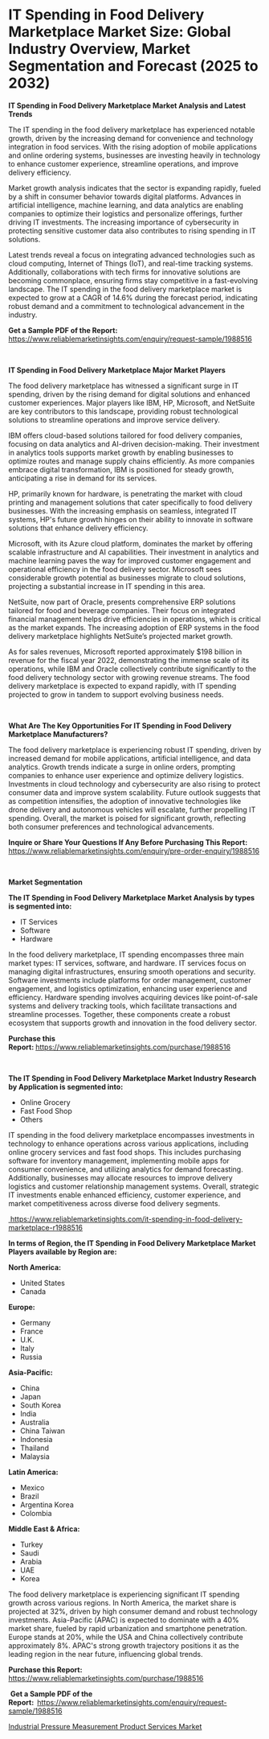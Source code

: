 <p><h1>IT Spending in Food Delivery Marketplace Market Size: Global Industry Overview, Market Segmentation and Forecast (2025 to 2032)</h1></p><p><strong>IT Spending in Food Delivery Marketplace Market Analysis and Latest Trends</strong></p>
<p><p>The IT spending in the food delivery marketplace has experienced notable growth, driven by the increasing demand for convenience and technology integration in food services. With the rising adoption of mobile applications and online ordering systems, businesses are investing heavily in technology to enhance customer experience, streamline operations, and improve delivery efficiency.</p><p>Market growth analysis indicates that the sector is expanding rapidly, fueled by a shift in consumer behavior towards digital platforms. Advances in artificial intelligence, machine learning, and data analytics are enabling companies to optimize their logistics and personalize offerings, further driving IT investments. The increasing importance of cybersecurity in protecting sensitive customer data also contributes to rising spending in IT solutions.</p><p>Latest trends reveal a focus on integrating advanced technologies such as cloud computing, Internet of Things (IoT), and real-time tracking systems. Additionally, collaborations with tech firms for innovative solutions are becoming commonplace, ensuring firms stay competitive in a fast-evolving landscape. The IT spending in the food delivery marketplace market is expected to grow at a CAGR of 14.6% during the forecast period, indicating robust demand and a commitment to technological advancement in the industry.</p></p>
<p><strong>Get a Sample PDF of the Report:&nbsp;</strong> <a href="https://www.reliablemarketinsights.com/enquiry/request-sample/1988516?utm_campaign=3320&utm_medium=2&utm_source=Github&utm_content=ia&utm_term=28032025&utm_id=it-spending-in-food-delivery-marketplace">https://www.reliablemarketinsights.com/enquiry/request-sample/1988516</a></p>
<p>&nbsp;</p>
<p><strong>IT Spending in Food Delivery Marketplace Major Market Players</strong></p>
<p><p>The food delivery marketplace has witnessed a significant surge in IT spending, driven by the rising demand for digital solutions and enhanced customer experiences. Major players like IBM, HP, Microsoft, and NetSuite are key contributors to this landscape, providing robust technological solutions to streamline operations and improve service delivery.</p><p>IBM offers cloud-based solutions tailored for food delivery companies, focusing on data analytics and AI-driven decision-making. Their investment in analytics tools supports market growth by enabling businesses to optimize routes and manage supply chains efficiently. As more companies embrace digital transformation, IBM is positioned for steady growth, anticipating a rise in demand for its services.</p><p>HP, primarily known for hardware, is penetrating the market with cloud printing and management solutions that cater specifically to food delivery businesses. With the increasing emphasis on seamless, integrated IT systems, HP's future growth hinges on their ability to innovate in software solutions that enhance delivery efficiency.</p><p>Microsoft, with its Azure cloud platform, dominates the market by offering scalable infrastructure and AI capabilities. Their investment in analytics and machine learning paves the way for improved customer engagement and operational efficiency in the food delivery sector. Microsoft sees considerable growth potential as businesses migrate to cloud solutions, projecting a substantial increase in IT spending in this area.</p><p>NetSuite, now part of Oracle, presents comprehensive ERP solutions tailored for food and beverage companies. Their focus on integrated financial management helps drive efficiencies in operations, which is critical as the market expands. The increasing adoption of ERP systems in the food delivery marketplace highlights NetSuite’s projected market growth.</p><p>As for sales revenues, Microsoft reported approximately $198 billion in revenue for the fiscal year 2022, demonstrating the immense scale of its operations, while IBM and Oracle collectively contribute significantly to the food delivery technology sector with growing revenue streams. The food delivery marketplace is expected to expand rapidly, with IT spending projected to grow in tandem to support evolving business needs.</p></p>
<p>&nbsp;</p>
<p><strong>What Are The Key Opportunities For IT Spending in Food Delivery Marketplace Manufacturers?</strong></p>
<p><p>The food delivery marketplace is experiencing robust IT spending, driven by increased demand for mobile applications, artificial intelligence, and data analytics. Growth trends indicate a surge in online orders, prompting companies to enhance user experience and optimize delivery logistics. Investments in cloud technology and cybersecurity are also rising to protect consumer data and improve system scalability. Future outlook suggests that as competition intensifies, the adoption of innovative technologies like drone delivery and autonomous vehicles will escalate, further propelling IT spending. Overall, the market is poised for significant growth, reflecting both consumer preferences and technological advancements.</p></p>
<p><strong>Inquire or Share Your Questions If Any Before Purchasing This Report:</strong> <a href="https://www.reliablemarketinsights.com/enquiry/pre-order-enquiry/1988516?utm_campaign=3320&utm_medium=2&utm_source=Github&utm_content=ia&utm_term=28032025&utm_id=it-spending-in-food-delivery-marketplace">https://www.reliablemarketinsights.com/enquiry/pre-order-enquiry/1988516</a></p>
<p>&nbsp;</p>
<p><strong>Market Segmentation</strong></p>
<p><strong>The IT Spending in Food Delivery Marketplace Market Analysis by types is segmented into:</strong></p>
<p><ul><li>IT Services</li><li>Software</li><li>Hardware</li></ul></p>
<p><p>In the food delivery marketplace, IT spending encompasses three main market types: IT services, software, and hardware. IT services focus on managing digital infrastructures, ensuring smooth operations and security. Software investments include platforms for order management, customer engagement, and logistics optimization, enhancing user experience and efficiency. Hardware spending involves acquiring devices like point-of-sale systems and delivery tracking tools, which facilitate transactions and streamline processes. Together, these components create a robust ecosystem that supports growth and innovation in the food delivery sector.</p></p>
<p><strong>Purchase this Report:&nbsp;</strong><a href="https://www.reliablemarketinsights.com/purchase/1988516?utm_campaign=3320&utm_medium=2&utm_source=Github&utm_content=ia&utm_term=28032025&utm_id=it-spending-in-food-delivery-marketplace">https://www.reliablemarketinsights.com/purchase/1988516</a></p>
<p>&nbsp;</p>
<p><strong>The IT Spending in Food Delivery Marketplace Market Industry Research by Application is segmented into:</strong></p>
<p><ul><li>Online Grocery</li><li>Fast Food Shop</li><li>Others</li></ul></p>
<p><p>IT spending in the food delivery marketplace encompasses investments in technology to enhance operations across various applications, including online grocery services and fast food shops. This includes purchasing software for inventory management, implementing mobile apps for consumer convenience, and utilizing analytics for demand forecasting. Additionally, businesses may allocate resources to improve delivery logistics and customer relationship management systems. Overall, strategic IT investments enable enhanced efficiency, customer experience, and market competitiveness across diverse food delivery segments.</p></p>
<p><a href="https://www.reliablemarketinsights.com/it-spending-in-food-delivery-marketplace-r1988516?utm_campaign=3320&utm_medium=2&utm_source=Github&utm_content=ia&utm_term=28032025&utm_id=it-spending-in-food-delivery-marketplace">&nbsp;https://www.reliablemarketinsights.com/it-spending-in-food-delivery-marketplace-r1988516</a></p>
<p><strong>In terms of Region, the IT Spending in Food Delivery Marketplace Market Players available by Region are:</strong></p>
<p>
    <p> <strong> North America: </strong>
        <ul>
            <li>United States</li>
            <li>Canada</li>
        </ul>
        </p> 
    <p> <strong> Europe: </strong>
        <ul>
            <li>Germany</li>
            <li>France</li>
            <li>U.K.</li>
            <li>Italy</li>
            <li>Russia</li>
        </ul>
        </p> 
    <p> <strong> Asia-Pacific: </strong>
        <ul>
            <li>China</li>
            <li>Japan</li>
            <li>South Korea</li>
            <li>India</li>
            <li>Australia</li>
            <li>China Taiwan</li>
            <li>Indonesia</li>
            <li>Thailand</li>
            <li>Malaysia</li>
        </ul>
        </p> 
    <p> <strong> Latin America: </strong>
        <ul>
            <li>Mexico</li>
            <li>Brazil</li>
            <li>Argentina Korea</li>
            <li>Colombia</li>
        </ul>
        </p> 
    <p> <strong> Middle East & Africa: </strong>
        <ul>
            <li>Turkey</li>
            <li>Saudi</li>
            <li>Arabia</li>
            <li>UAE</li>
            <li>Korea</li>
        </ul>
    </p>
    </p>
<p><p>The food delivery marketplace is experiencing significant IT spending growth across various regions. In North America, the market share is projected at 32%, driven by high consumer demand and robust technology investments. Asia-Pacific (APAC) is expected to dominate with a 40% market share, fueled by rapid urbanization and smartphone penetration. Europe stands at 20%, while the USA and China collectively contribute approximately 8%. APAC's strong growth trajectory positions it as the leading region in the near future, influencing global trends.</p></p>
<p><strong>Purchase this Report: </strong><a href="https://www.reliablemarketinsights.com/purchase/1988516?utm_campaign=3320&utm_medium=2&utm_source=Github&utm_content=ia&utm_term=28032025&utm_id=it-spending-in-food-delivery-marketplace">https://www.reliablemarketinsights.com/purchase/1988516</a></p>
<p>&nbsp;<strong>Get a Sample PDF of the Report:&nbsp;&nbsp;</strong><a href="https://www.reliablemarketinsights.com/enquiry/request-sample/1988516?utm_campaign=3320&utm_medium=2&utm_source=Github&utm_content=ia&utm_term=28032025&utm_id=it-spending-in-food-delivery-marketplace">https://www.reliablemarketinsights.com/enquiry/request-sample/1988516</a></p>
<p><strong></strong></p>
<p><p><a href="https://github.com/AshikRahman991/Market-Research-Report-List-2/blob/main/industrial-pressure-measurement-product-services-market.md?utm_campaign=3320&utm_medium=2&utm_source=Github&utm_content=ia&utm_term=28032025&utm_id=it-spending-in-food-delivery-marketplace">Industrial Pressure Measurement Product Services Market</a></p></p>